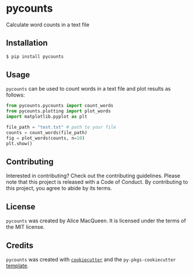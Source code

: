 # pycounts

Calculate word counts in a text file

## Installation

```bash
$ pip install pycounts
```

## Usage

`pycounts` can be used to count words in a text file and plot results as follows:

```python
from pycounts.pycounts import count_words
from pycounts.plotting import plot_words
import matplotlib.pyplot as plt

file_path = "test.txt" # path to your file
counts = count_words(file_path)
fig = plot_words(counts, n=10)
plt.show()
```

## Contributing

Interested in contributing? Check out the contributing guidelines. Please note that this project is released with a Code of Conduct. By contributing to this project, you agree to abide by its terms.

## License

`pycounts` was created by Alice MacQueen. It is licensed under the terms of the MIT license.

## Credits

`pycounts` was created with [`cookiecutter`](https://cookiecutter.readthedocs.io/en/latest/) and the `py-pkgs-cookiecutter` [template](https://github.com/py-pkgs/py-pkgs-cookiecutter).
